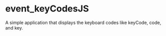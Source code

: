 # event_keyCodesJS
A simple application that displays the keyboard codes like keyCode, code, and key.
